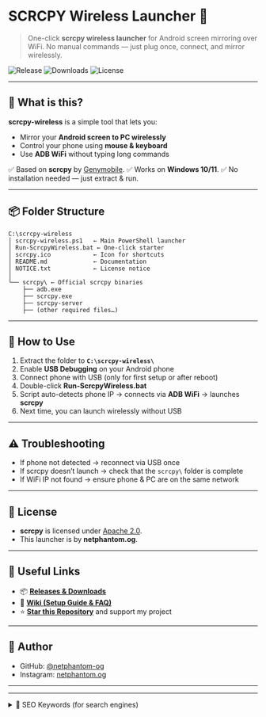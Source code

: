 <html>
<head>
  <meta charset="UTF-8">
  <meta name="google-site-verification" content="C69qm2NVXzJh9a8cIzDz6wqMqlA5_sUBr1cciWuKouQ" />
</head>
</html>

# SCRCPY Wireless Launcher 🚀

> One-click **scrcpy wireless launcher** for Android screen mirroring over WiFi.
> No manual commands — just plug once, connect, and mirror wirelessly.

![Release](https://img.shields.io/github/v/release/netphantom-og/scrcpy-wireless?style=for-the-badge)
![Downloads](https://img.shields.io/github/downloads/netphantom-og/scrcpy-wireless/total?style=for-the-badge)
![License](https://img.shields.io/github/license/netphantom-og/scrcpy-wireless?style=for-the-badge)

---

## 📌 What is this?

**scrcpy-wireless** is a simple tool that lets you:

* Mirror your **Android screen to PC wirelessly**
* Control your phone using **mouse & keyboard**
* Use **ADB WiFi** without typing long commands

✅ Based on **scrcpy** by [Genymobile](https://github.com/Genymobile/scrcpy).
✅ Works on **Windows 10/11**.
✅ No installation needed — just extract & run.

---

## 📦 Folder Structure

```
C:\scrcpy-wireless
│ scrcpy-wireless.ps1   ← Main PowerShell launcher
│ Run-ScrcpyWireless.bat ← One-click starter
│ scrcpy.ico            ← Icon for shortcuts
│ README.md             ← Documentation
│ NOTICE.txt            ← License notice
│
└── scrcpy\ ← Official scrcpy binaries
    ├── adb.exe
    ├── scrcpy.exe
    ├── scrcpy-server
    ├── (other required files…)
```

---

## 🚀 How to Use

1. Extract the folder to **`C:\scrcpy-wireless\`**
2. Enable **USB Debugging** on your Android phone
3. Connect phone with USB (only for first setup or after reboot)
4. Double-click **Run-ScrcpyWireless.bat**
5. Script auto-detects phone IP → connects via **ADB WiFi** → launches **scrcpy**
6. Next time, you can launch wirelessly without USB

---

## ⚠️ Troubleshooting

* If phone not detected → reconnect via USB once
* If scrcpy doesn’t launch → check that the `scrcpy\` folder is complete
* If WiFi IP not found → ensure phone & PC are on the same network

---

## 📜 License

* **scrcpy** is licensed under [Apache 2.0](https://github.com/Genymobile/scrcpy).
* This launcher is by **netphantom.og**.

---
## 🔗 Useful Links  

- 📦 **[Releases & Downloads](https://github.com/netphantom-og/scrcpy-wireless/releases)**  
- 📖 **[Wiki (Setup Guide & FAQ)](https://github.com/netphantom-og/scrcpy-wireless/wiki)**  
- ⭐ **[Star this Repository](https://github.com/netphantom-og/scrcpy-wireless/stargazers)** and support my project  

---

## 📢 Author

* GitHub: [@netphantom-og](https://github.com/netphantom-og)
* Instagram: [netphantom.og](https://instagram.com/netphantom.og)

  

---

---

<details>
<summary>🔑 SEO Keywords (for search engines)</summary>

- scrcpy wireless launcher  
- mirror Android screen to PC wirelessly  
- scrcpy wireless Windows 10  
- adb wireless connect tool  
- android screen mirroring tool  
- one click scrcpy wireless  
- scrcpy wireless without USB  
- alternative to Miracast for Android  
- free android screen mirroring PC  
- android wireless display with scrcpy  
- scrcpy launcher for Windows  
- connect Android to PC without cable  
- scrcpy adb connect automatically  
- best tool to mirror Android phone to PC  
- android screen control from PC wireless  
</details>

